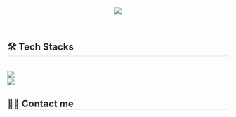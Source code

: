 
<div align= "center">
    <img src="https://capsule-render.vercel.app/api?type=waving&color=auto&height=180&text=공공기관%20리뉴얼%20프로젝트&animation=scaleIn&fontColor=000000&fontSize=40" />
    </div>
    <div style="text-align: left;"> 
    <h2 style="border-bottom: 1px solid #d8dee4; color: #282d33;">  </h2>  
    <div style="font-weight: 700; font-size: 15px; text-align: left; color: #282d33;">  </div> 
    </div>
    <div style="text-align: left;">
    <h2 style="border-bottom: 1px solid #d8dee4; color: #282d33;"> 🛠️ Tech Stacks </h2> <br> 
    <div style="margin: ; text-align: left;" "text-align: left;"> <img src="https://img.shields.io/badge/CSS3-1572B6?style=for-the-badge&logo=CSS3&logoColor=white">
          </div>
        <img src="https://private-user-images.githubusercontent.com/209986314/443515836-b1aa4edd-534c-4d11-9766-c98feb9c9048.png?jwt=eyJhbGciOiJIUzI1NiIsInR5cCI6IkpXVCJ9.eyJpc3MiOiJnaXRodWIuY29tIiwiYXVkIjoicmF3LmdpdGh1YnVzZXJjb250ZW50LmNvbSIsImtleSI6ImtleTUiLCJleHAiOjE3NDcyMDM2OTQsIm5iZiI6MTc0NzIwMzM5NCwicGF0aCI6Ii8yMDk5ODYzMTQvNDQzNTE1ODM2LWIxYWE0ZWRkLTUzNGMtNGQxMS05NzY2LWM5OGZlYjljOTA0OC5wbmc_WC1BbXotQWxnb3JpdGhtPUFXUzQtSE1BQy1TSEEyNTYmWC1BbXotQ3JlZGVudGlhbD1BS0lBVkNPRFlMU0E1M1BRSzRaQSUyRjIwMjUwNTE0JTJGdXMtZWFzdC0xJTJGczMlMkZhd3M0X3JlcXVlc3QmWC1BbXotRGF0ZT0yMDI1MDUxNFQwNjE2MzRaJlgtQW16LUV4cGlyZXM9MzAwJlgtQW16LVNpZ25hdHVyZT00ZTFhZThkZjc4MTUwOTJmOTMzNDI4NjhkNTAzYzNhMWIzNGRhY2RhZGZiZmFjYThhMDY5NDllM2E3YWRiY2I3JlgtQW16LVNpZ25lZEhlYWRlcnM9aG9zdCJ9.7FddGzFNik-PMdCrwGbbCDFHaOTvzS2q--bpb-nAHyc">
    </div>
    <div style="text-align: left;">
    <h2 style="border-bottom: 1px solid #d8dee4; color: #282d33;"> 🧑‍💻 Contact me </h2> <br> 
    <div style="text-align: left;">  </div>  <br> 
    <div style="text-align: left;">  </div> 
    </div>
    
